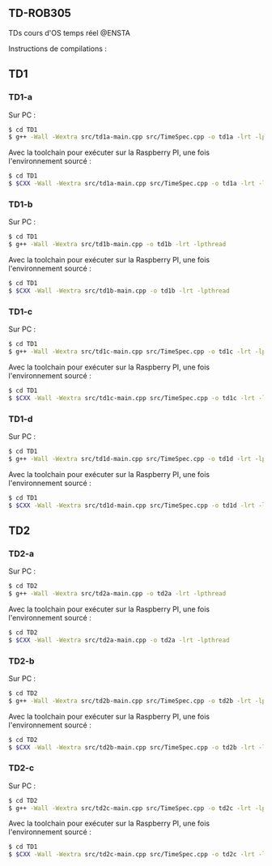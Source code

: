 ## TD-ROB305
TDs cours d'OS temps réel @ENSTA

Instructions de compilations :

## TD1
### TD1-a
Sur PC :
```sh
$ cd TD1
$ g++ -Wall -Wextra src/td1a-main.cpp src/TimeSpec.cpp -o td1a -lrt -lpthread
```
Avec la toolchain pour exécuter sur la Raspberry PI, une fois l'environnement sourcé :
```sh
$ cd TD1
$ $CXX -Wall -Wextra src/td1a-main.cpp src/TimeSpec.cpp -o td1a -lrt -lpthread
```
### TD1-b
Sur PC :
```sh
$ cd TD1
$ g++ -Wall -Wextra src/td1b-main.cpp -o td1b -lrt -lpthread
```
Avec la toolchain pour exécuter sur la Raspberry PI, une fois l'environnement sourcé :
```sh
$ cd TD1
$ $CXX -Wall -Wextra src/td1b-main.cpp -o td1b -lrt -lpthread
```
### TD1-c
Sur PC :
```sh
$ cd TD1
$ g++ -Wall -Wextra src/td1c-main.cpp src/TimeSpec.cpp -o td1c -lrt -lpthread
```
Avec la toolchain pour exécuter sur la Raspberry PI, une fois l'environnement sourcé :
```sh
$ cd TD1
$ $CXX -Wall -Wextra src/td1c-main.cpp src/TimeSpec.cpp -o td1c -lrt -lpthread
```
### TD1-d
Sur PC :
```sh
$ cd TD1
$ g++ -Wall -Wextra src/td1d-main.cpp src/TimeSpec.cpp -o td1d -lrt -lpthread
```
Avec la toolchain pour exécuter sur la Raspberry PI, une fois l'environnement sourcé :
```sh
$ cd TD1
$ $CXX -Wall -Wextra src/td1d-main.cpp src/TimeSpec.cpp -o td1d -lrt -lpthread
```
## TD2
### TD2-a
Sur PC :
```sh
$ cd TD2
$ g++ -Wall -Wextra src/td2a-main.cpp -o td2a -lrt -lpthread
```
Avec la toolchain pour exécuter sur la Raspberry PI, une fois l'environnement sourcé :
```sh
$ cd TD2
$ $CXX -Wall -Wextra src/td2a-main.cpp -o td2a -lrt -lpthread
```
### TD2-b
Sur PC :
```sh
$ cd TD2
$ g++ -Wall -Wextra src/td2b-main.cpp src/TimeSpec.cpp -o td2b -lrt -lpthread
```
Avec la toolchain pour exécuter sur la Raspberry PI, une fois l'environnement sourcé :
```sh
$ cd TD2
$ $CXX -Wall -Wextra src/td2b-main.cpp src/TimeSpec.cpp -o td2b -lrt -lpthread
```
### TD2-c
Sur PC :
```sh
$ cd TD2
$ g++ -Wall -Wextra src/td2c-main.cpp src/TimeSpec.cpp -o td2c -lrt -lpthread
```
Avec la toolchain pour exécuter sur la Raspberry PI, une fois l'environnement sourcé :
```sh
$ cd TD1
$ $CXX -Wall -Wextra src/td2c-main.cpp src/TimeSpec.cpp -o td2c -lrt -lpthread
```
